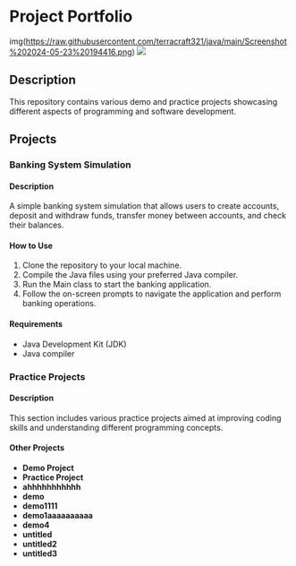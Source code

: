 # Project Portfolio

img(https://raw.githubusercontent.com/terracraft321/java/main/Screenshot%202024-05-23%20194416.png)
![]([image.png](https://raw.githubusercontent.com/terracraft321/java/main/Screenshot%202024-05-23%20194416.png))

## Description

This repository contains various demo and practice projects showcasing different aspects of programming and software development.

## Projects

### Banking System Simulation

#### Description

A simple banking system simulation that allows users to create accounts, deposit and withdraw funds, transfer money between accounts, and check their balances.

#### How to Use

1. Clone the repository to your local machine.
2. Compile the Java files using your preferred Java compiler.
3. Run the Main class to start the banking application.
4. Follow the on-screen prompts to navigate the application and perform banking operations.

#### Requirements

- Java Development Kit (JDK)
- Java compiler


### Practice Projects

#### Description

This section includes various practice projects aimed at improving coding skills and understanding different programming concepts.

#### Other Projects

- **Demo Project**
- **Practice Project**
- **ahhhhhhhhhhh**
- **demo**
- **demo1111**
- **demo1aaaaaaaaaa**
- **demo4**
- **untitled**
- **untitled2**
- **untitled3**

<!-- Add more projects as needed -->


